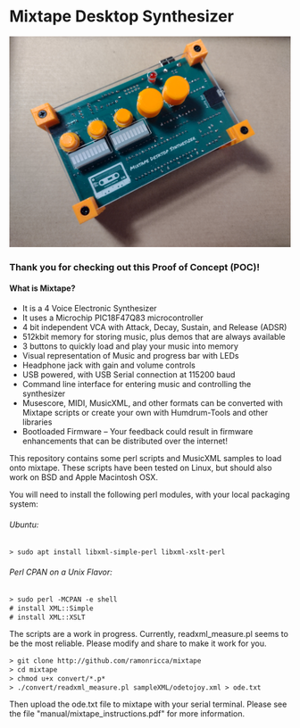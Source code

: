 # Mixtape Desktop Synthesizer

<img src="images/mixtape_image1.png"  />

### Thank you for checking out this Proof of Concept (POC)!

#### What is Mixtape?

- 	It is a 4 Voice Electronic Synthesizer
- 	It uses a Microchip PIC18F47Q83 microcontroller
- 	4 bit independent VCA with Attack, Decay, Sustain, and Release (ADSR)
- 	512kbit memory for storing music, plus demos that are always available
- 	3 buttons to quickly load and play your music into memory
- 	Visual representation of Music and progress bar with LEDs
- 	Headphone jack with gain and volume controls
- 	USB powered, with USB Serial connection at 115200 baud
- 	Command line interface for entering music and controlling the synthesizer
- 	Musescore, MIDI, MusicXML, and other formats can be converted with Mixtape scripts or create your own with Humdrum-Tools and other libraries
- 	Bootloaded Firmware – Your feedback could result in firmware enhancements that can be distributed over the internet!



This repository contains some perl scripts and MusicXML samples to load onto mixtape. These scripts have been tested on Linux, but should also work on BSD and Apple Macintosh OSX.

You will need to install the following perl modules, with your local packaging system:

###### Ubuntu:

```
> sudo apt install libxml-simple-perl libxml-xslt-perl
```

###### Perl CPAN on a Unix Flavor:

```
> sudo perl -MCPAN -e shell
# install XML::Simple
# install XML::XSLT
```

The scripts are a work in progress. Currently, readxml_measure.pl seems to be the most reliable. Please modify and share to make it work for you.

```
> git clone http://github.com/ramonricca/mixtape
> cd mixtape
> chmod u+x convert/*.p*
> ./convert/readxml_measure.pl sampleXML/odetojoy.xml > ode.txt
```

Then upload the ode.txt file to mixtape with your serial terminal. Please see the file "manual/mixtape_instructions.pdf" for more information.
